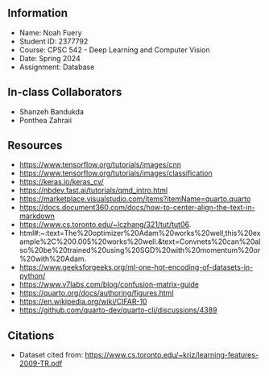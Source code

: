 ## Information

* Name: Noah Fuery
* Student ID: 2377792
* Course: CPSC 542 - Deep Learning and Computer Vision
* Date: Spring 2024
* Assignment: Database

## In-class Collaborators

* Shanzeh Bandukda
* Ponthea Zahraii

## Resources

* https://www.tensorflow.org/tutorials/images/cnn
* https://www.tensorflow.org/tutorials/images/classification
* https://keras.io/keras_cv/
* https://nbdev.fast.ai/tutorials/qmd_intro.html
* https://marketplace.visualstudio.com/items?itemName=quarto.quarto
* https://docs.document360.com/docs/how-to-center-align-the-text-in-markdown
* https://www.cs.toronto.edu/~lczhang/321/tut/tut06.
* html#:~:text=The%20optimizer%20Adam%20works%20well,this%20example%2C%200.005%20works%20well.&text=Convnets%20can%20also%20be%20trained%20using%20SGD%20with%20momentum%20or%20with%20Adam.
* https://www.geeksforgeeks.org/ml-one-hot-encoding-of-datasets-in-python/
* https://www.v7labs.com/blog/confusion-matrix-guide
* https://quarto.org/docs/authoring/figures.html
* https://en.wikipedia.org/wiki/CIFAR-10
* https://github.com/quarto-dev/quarto-cli/discussions/4389

## Citations

* Dataset cited from: https://www.cs.toronto.edu/~kriz/learning-features-2009-TR.pdf